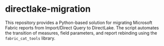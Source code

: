 # directlake-migration
This repository provides a Python-based solution for migrating Microsoft Fabric reports from Import/Direct Query to DirectLake. The script automates the transition of measures, field parameters, and report rebinding using the `fabric_cat_tools` library.
